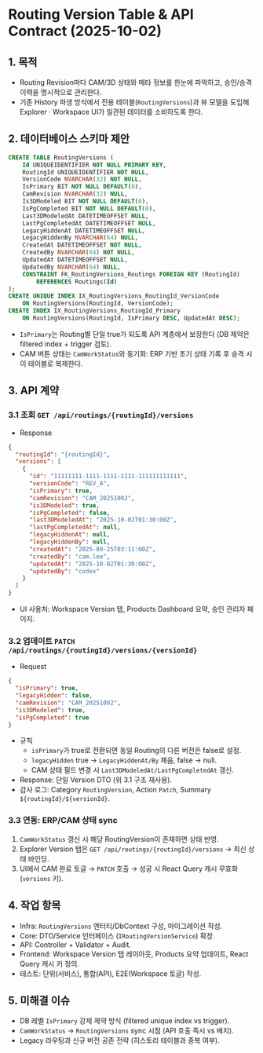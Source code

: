 # Routing Version Table & API Contract (2025-10-02)

## 1. 목적
- Routing Revision마다 CAM/3D 상태와 메타 정보를 한눈에 파악하고, 승인/승격 이력을 명시적으로 관리한다.
- 기존 History 파생 방식에서 전용 테이블(`RoutingVersions`)과 뷰 모델을 도입해 Explorer · Workspace UI가 일관된 데이터를 소비하도록 한다.

## 2. 데이터베이스 스키마 제안
```sql
CREATE TABLE RoutingVersions (
    Id UNIQUEIDENTIFIER NOT NULL PRIMARY KEY,
    RoutingId UNIQUEIDENTIFIER NOT NULL,
    VersionCode NVARCHAR(32) NOT NULL,
    IsPrimary BIT NOT NULL DEFAULT(0),
    CamRevision NVARCHAR(32) NULL,
    Is3DModeled BIT NOT NULL DEFAULT(0),
    IsPgCompleted BIT NOT NULL DEFAULT(0),
    Last3DModeledAt DATETIMEOFFSET NULL,
    LastPgCompletedAt DATETIMEOFFSET NULL,
    LegacyHiddenAt DATETIMEOFFSET NULL,
    LegacyHiddenBy NVARCHAR(64) NULL,
    CreatedAt DATETIMEOFFSET NOT NULL,
    CreatedBy NVARCHAR(64) NOT NULL,
    UpdatedAt DATETIMEOFFSET NULL,
    UpdatedBy NVARCHAR(64) NULL,
    CONSTRAINT FK_RoutingVersions_Routings FOREIGN KEY (RoutingId)
        REFERENCES Routings(Id)
);
CREATE UNIQUE INDEX IX_RoutingVersions_RoutingId_VersionCode
    ON RoutingVersions(RoutingId, VersionCode);
CREATE INDEX IX_RoutingVersions_RoutingId_Primary
    ON RoutingVersions(RoutingId, IsPrimary DESC, UpdatedAt DESC);
```
- `IsPrimary`는 Routing별 단일 true가 되도록 API 계층에서 보장한다 (DB 제약은 filtered index + trigger 검토).
- CAM 버튼 상태는 `CamWorkStatus`와 동기화: ERP 기반 초기 상태 기록 후 승격 시 이 테이블로 복제한다.

## 3. API 계약
### 3.1 조회 `GET /api/routings/{routingId}/versions`
- Response
```json
{
  "routingId": "{routingId}",
  "versions": [
    {
      "id": "11111111-1111-1111-1111-111111111111",
      "versionCode": "REV_A",
      "isPrimary": true,
      "camRevision": "CAM_20251002",
      "is3DModeled": true,
      "isPgCompleted": false,
      "last3DModeledAt": "2025-10-02T01:30:00Z",
      "lastPgCompletedAt": null,
      "legacyHiddenAt": null,
      "legacyHiddenBy": null,
      "createdAt": "2025-09-25T03:11:00Z",
      "createdBy": "cam.lee",
      "updatedAt": "2025-10-02T01:30:00Z",
      "updatedBy": "codex"
    }
  ]
}
```
- UI 사용처: Workspace Version 탭, Products Dashboard 요약, 승인 관리자 페이지.

### 3.2 업데이트 `PATCH /api/routings/{routingId}/versions/{versionId}`
- Request
```json
{
  "isPrimary": true,
  "legacyHidden": false,
  "camRevision": "CAM_20251002",
  "is3DModeled": true,
  "isPgCompleted": true
}
```
- 규칙
  - `isPrimary`가 true로 전환되면 동일 Routing의 다른 버전은 false로 설정.
  - `legacyHidden` true → `LegacyHiddenAt/By` 채움, false → null.
  - CAM 상태 필드 변경 시 `Last3DModeledAt/LastPgCompletedAt` 갱신.
- Response: 단일 Version DTO (위 3.1 구조 재사용).
- 감사 로그: Category `RoutingVersion`, Action `Patch`, Summary `${routingId}/${versionId}`.

### 3.3 연동: ERP/CAM 상태 sync
1. `CamWorkStatus` 갱신 시 해당 RoutingVersion이 존재하면 상태 반영.
2. Explorer Version 탭은 `GET /api/routings/{routingId}/versions` → 최신 상태 바인딩.
3. UI에서 CAM 완료 토글 → `PATCH` 호출 → 성공 시 React Query 캐시 무효화 (`versions` 키).

## 4. 작업 항목
- Infra: `RoutingVersions` 엔터티/DbContext 구성, 마이그레이션 작성.
- Core: DTO/Service 인터페이스 (`IRoutingVersionService`) 확장.
- API: Controller + Validator + Audit.
- Frontend: Workspace Version 탭 레이아웃, Products 요약 업데이트, React Query 캐시 키 정의.
- 테스트: 단위(서비스), 통합(API), E2E(Workspace 토글) 작성.

## 5. 미해결 이슈
- DB 레벨 `IsPrimary` 강제 제약 방식 (filtered unique index vs trigger).
- `CamWorkStatus` → `RoutingVersions` sync 시점 (API 호출 즉시 vs 배치).
- Legacy 라우팅과 신규 버전 공존 전략 (히스토리 테이블과 중복 여부).


